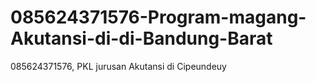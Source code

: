 # 085624371576-Program-magang-Akutansi-di-di-Bandung-Barat
085624371576, PKL jurusan Akutansi di Cipeundeuy 
